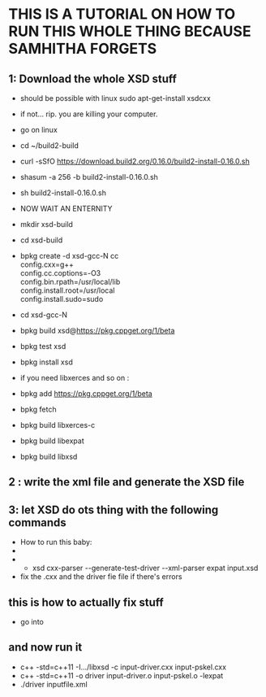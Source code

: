 # THIS IS A TUTORIAL ON HOW TO RUN THIS WHOLE THING BECAUSE SAMHITHA FORGETS 

## 1: Download the whole XSD stuff
* should be possible with linux sudo apt-get-install xsdcxx 
* if not... rip. you are killing your computer.
* go on linux
* cd ~/build2-build
* curl -sSfO https://download.build2.org/0.16.0/build2-install-0.16.0.sh
* shasum -a 256 -b build2-install-0.16.0.sh
* sh build2-install-0.16.0.sh
* NOW WAIT AN ENTERNITY
* mkdir xsd-build
* cd xsd-build
* bpkg create -d xsd-gcc-N cc     \
  config.cxx=g++                  \
  config.cc.coptions=-O3          \
  config.bin.rpath=/usr/local/lib \
  config.install.root=/usr/local  \
  config.install.sudo=sudo

* cd xsd-gcc-N
* bpkg build xsd@https://pkg.cppget.org/1/beta
* bpkg test xsd
* bpkg install xsd
* if you need libxerces and so on : 
* bpkg add https://pkg.cppget.org/1/beta
* bpkg fetch
* bpkg build libxerces-c
* bpkg build libexpat
* bpkg build libxsd

## 2 : write the xml file and generate the XSD file 

## 3: let XSD do ots thing with the following commands

* How to run this baby:
*
* * xsd cxx-parser --generate-test-driver --xml-parser expat input.xsd
* fix the .cxx and the driver fie file if there's errors
## this is how to actually fix stuff
* go into

## and now run it
* c++ -std=c++11 -I.../libxsd -c input-driver.cxx input-pskel.cxx
* c++ -std=c++11 -o driver input-driver.o input-pskel.o -lexpat
* ./driver inputfile.xml

